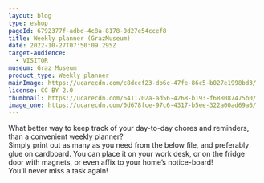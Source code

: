 ```yaml
---
layout: blog
type: eshop
pageId: 6792377f-adbd-4c8a-8178-0d27e54ccef8
title: Weekly planner (GrazMuseum)
date: 2022-10-27T07:50:09.295Z
target-audience:
  - VISITOR
museum: Graz Museum
product_type: Weekly planner
mainImage: https://ucarecdn.com/c8dccf23-db6c-47fe-86c5-b027e1998bd3/
license: CC BY 2.0
thumbnail: https://ucarecdn.com/6411702a-ad56-4268-b193-f688087475b0/
image_one: https://ucarecdn.com/0d678fce-97c6-4317-b5ee-322a00ad69a6/
---
```

What better way to keep track of your day-to-day chores and reminders, than a convenient weekly planner? <br/>
Simply print out as many as you need from the below file, and preferably glue on cardboard. You can place it on your work desk, or on the fridge door with magnets, or even affix to your home’s notice-board! <br/>
You’ll never miss a task again!
